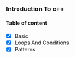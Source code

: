 ### Introduction To c++

#### Table of content
- [x] Basic
- [x] Loops And Conditions
- [x] Patterns
